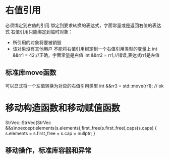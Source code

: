 # 右值引用
必须绑定到右值的引用
绑定到要求转换的表达式，字面常量或是返回右值的表达式
右值引用只能绑定到临时对象：
* 所引用的对象将要被销毁
* 该对象没有其他用户
不能将右值引用绑定到一个右值引用类型的变量上
int &&rr1 = 42;//正确，字面常量是右值
int &&rr2 = rr1;//错误,表达式rr1是左值

## 标准库move函数
可以显式将一个左值转换为对应的右值引用类型
int &&rr3 = std::move(rr1); // ok

# 移动构造函数和移动赋值函数
StrVec::StrVec(StrVec &&s)noexcept:elements(s.elements),first_free(s.first_free),caps(s.caps)
{
    s.elements = s.first_free = s.cap = nullptr;
}
## 移动操作，标准库容器和异常
